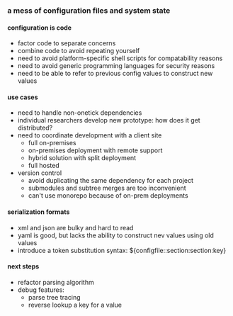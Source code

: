 ### a mess of configuration files and system state

#### configuration is code
- factor code to separate concerns
- combine code to avoid repeating yourself
- need to avoid platform-specific shell scripts for compatability reasons
- need to avoid generic programming languages for security reasons
- need to be able to refer to previous config values to construct new values

#### use cases
- need to handle non-onetick dependencies
- individual researchers develop new prototype: how does it get distributed?
- need to coordinate development with a client site
  - full on-premises
  - on-premises deployment with remote support
  - hybrid solution with split deployment
  - full hosted
- version control
  - avoid duplicating the same dependency for each project
  - submodules and subtree merges are too inconvenient
  - can't use monorepo because of on-prem deployments

#### serialization formats
- xml and json are bulky and hard to read
- yaml is good, but lacks the ability to construct nev values using old values
- introduce a token substitution syntax: ${configfile::section:section:key}

 
 
#### next steps
- refactor parsing algorithm
- debug features: 
  - parse tree tracing
  - reverse lookup a key for a value
